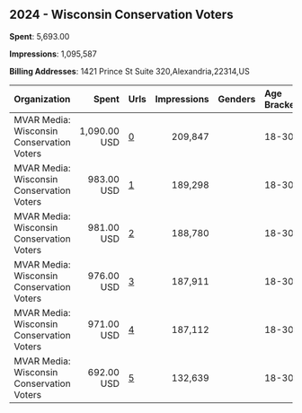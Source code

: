 ## 2024 - Wisconsin Conservation Voters 
**Spent**: 5,693.00

**Impressions**: 1,095,587

**Billing Addresses**: 1421 Prince St Suite 320,Alexandria,22314,US

|Organization|Spent|Urls|Impressions|Genders|Age Brackets|Country Codes|
|:---|---:|:---|---:|:---|:---|:---|
|MVAR Media: Wisconsin Conservation Voters|1,090.00 USD|[0](https://www.snap.com/political-ads/asset/ae8c0298415904d49d6d62585bc9d5bcce20e1b647e0edfe8ad1ef08420ddb67?mediaType=mp4)|209,847||18-30|united states|
|MVAR Media: Wisconsin Conservation Voters|983.00 USD|[1](https://www.snap.com/political-ads/asset/9d487fd5288df7f04f8c617fd96d218c9739ec37956b629d69927abd5451779c?mediaType=mp4)|189,298||18-30|united states|
|MVAR Media: Wisconsin Conservation Voters|981.00 USD|[2](https://www.snap.com/political-ads/asset/864a3d5e706fa005e380a62ec53b8b1f7a5e330ead482ba45fdb03f68d97c1bc?mediaType=mp4)|188,780||18-30|united states|
|MVAR Media: Wisconsin Conservation Voters|976.00 USD|[3](https://www.snap.com/political-ads/asset/11a7308eeb0e1e7f1685e98b542cf6659e8390a45246da54a620923ebce13af6?mediaType=mp4)|187,911||18-30|united states|
|MVAR Media: Wisconsin Conservation Voters|971.00 USD|[4](https://www.snap.com/political-ads/asset/3f52ec51ed7d2f950d93088360fea2db197e767c8782e40d6ebdfb8303bde699?mediaType=mp4)|187,112||18-30|united states|
|MVAR Media: Wisconsin Conservation Voters|692.00 USD|[5](https://www.snap.com/political-ads/asset/997136a789bd835a29677632a3aaa4af446f8db775d26c1caa500e96b97c020a?mediaType=mp4)|132,639||18-30|united states|
